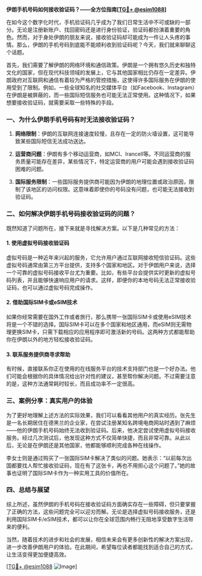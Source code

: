 **伊朗手机号码如何接收验证码？——全方位指南[[TG💪+ @esim1088](https://t.me/s/esim1088)]**

在如今这个数字化时代，手机验证码几乎成为了我们日常生活中不可或缺的一部分。无论是注册新账户、找回密码还是进行身份验证，验证码都扮演着重要的角色。然而，对于身处伊朗的朋友来说，接收验证码却可能成为一件让人头疼的事情。那么，伊朗的手机号码到底能不能顺利收到验证码呢？今天，我们就来聊聊这个话题。

首先，我们需要了解伊朗的网络环境和通信政策。伊朗是一个拥有悠久历史和独特文化的国家，但在现代科技领域的发展上，它与其他国家相比仍存在一定差异。伊朗政府对互联网和通信有着较为严格的管控措施，这使得许多国际服务在伊朗的使用受到了限制。例如，一些全球知名的社交媒体平台（如Facebook、Instagram）在伊朗是被屏蔽的，而一些国际短信服务也可能无法正常使用。这种情况下，如果想要接收验证码，就需要采取一些特殊的手段。

### 一、为什么伊朗手机号码有时无法接收验证码？

1. **网络限制**：伊朗的互联网连接速度较慢，且存在一定的防火墙设置，这可能导致某些国际短信无法成功送达。
   
2. **运营商问题**：伊朗有多个移动运营商，如MCI、Irancell等。不同运营商的服务质量可能存在差异，某些情况下，特定运营商的用户可能会遇到接收验证码困难的问题。

3. **国际服务限制**：一些国际服务提供商可能因为伊朗的地理位置或政治原因，限制了该地区的访问权限。这意味着即使你的号码没有问题，也可能无法接收到验证码。

### 二、如何解决伊朗手机号码接收验证码的问题？

既然知道了问题所在，接下来就是寻找解决方案。以下是几种常见的方法：

#### 1. 使用虚拟号码接收验证码

虚拟号码是一种近年来兴起的服务，它允许用户通过互联网接收短信验证码。这些虚拟号码通常由第三方平台提供，支持多个国家和地区。对于伊朗用户来说，选择一个可靠的虚拟号码接收平台尤为重要。比如，有些平台会提供实时更新的虚拟号码列表，并且能够快速响应用户的请求。这样，即便你的本地号码无法正常接收验证码，也可以通过虚拟号码完成操作。

#### 2. 借助国际SIM卡或eSIM技术

如果你经常需要在国外工作或者旅行，那么携带一张国际SIM卡或使用eSIM技术将是一个不错的选择。国际SIM卡可以在多个国家和地区通用，而eSIM则无需物理更换SIM卡，只需下载相应的应用程序即可激活新的号码。这两种方式都能帮助你在伊朗以外的地方轻松接收验证码。

#### 3. 联系服务提供商寻求帮助

有时候，直接联系你正在使用的在线服务平台的技术支持部门也是一个好办法。他们可能会根据你的具体情况给出针对性的建议，甚至帮你解决问题。不过需要注意的是，这种方法通常耗时较长，而且成功率不一定很高。

### 三、案例分享：真实用户的体验

为了更好地理解上述方法的实际效果，我们可以看看其他用户的真实经历。张先生是一名长期居住在德黑兰的企业家，在尝试注册某知名跨境电商网站时遇到了麻烦——他的伊朗手机号码始终无法收到验证码。后来，他决定尝试使用虚拟号码接收服务。经过几次测试后，他发现这种方式不仅简单快捷，而且非常可靠。从此以后，无论是在伊朗还是其他国家，他都能够顺利完成各种在线操作。

李女士则是通过购买了一张国际SIM卡解决了类似的问题。她表示：“以前每次出国都要找人帮忙接收验证码，现在有了这张卡，再也不用担心这个问题了。”她的故事也证明了国际SIM卡作为一种实用工具的价值所在。

### 四、总结与展望

综上所述，虽然伊朗的手机号码在接收验证码方面确实存在一些障碍，但只要掌握了正确的方法，这些问题完全可以迎刃而解。无论是选择虚拟号码接收服务，还是利用国际SIM卡/eSIM技术，都可以让你在全球范围内畅行无阻地享受数字生活带来的便利。

当然，随着技术的进步和社会的发展，相信未来会有更多创新性的解决方案出现，进一步改善伊朗用户的体验。在此期间，希望每位读者都能找到适合自己的方式，让生活变得更加便捷高效。

[[TG💪+ @esim1088](https://t.me/s/esim1088) ![Image](https://i.postimg.cc/4NQfJmqS/Snipaste-2025-05-13-00-14-12.png)]